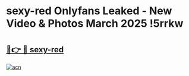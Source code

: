 # sexy-red Onlyfans Leaked - New Video & Photos March 2025 !5rrkw

# <h2><a href="https://qxbiu7.iuczelnia.edu.pl?title=sexy-red&ref=5rrkw">🔗👉 🔴 sexy-red</a></h2>

[![acn](https://github.com/user-attachments/assets/0f9c940e-d8b0-45ae-aac7-cd30a18b3e1c)](https://qxbiu7.iuczelnia.edu.pl?title=sexy-red&ref=5rrkw)

